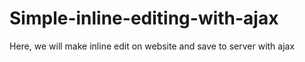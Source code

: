 # Simple-inline-editing-with-ajax
Here, we will make inline edit on website and save to server with ajax
